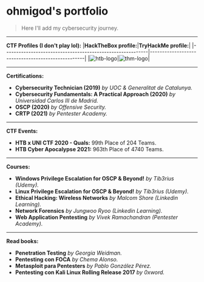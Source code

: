 # ohmigod's portfolio

>Here I'll add my cybersecurity journey.
_____

**CTF Profiles (I don't play lol):**
|**HackTheBox profile:**|**TryHackMe profile:**|
|-----------------------------------------------------------|---------------------------------------------------|
|![htb-logo](http://www.hackthebox.eu/badge/image/86046.jpg)|![thm-logo](https://i.ibb.co/pJr2hXL/ohmigod-1.png)|
_____

**Certifications:**

* **Cybersecurity Technician (2019)** _by UOC & Generalitat de Catalunya._
* **Cybersecurity Fundamentals: A Practical Approach (2020)** _by Universidad Carlos III de Madrid._
* **OSCP (2020)** _by Offensive Security._
* **CRTP (2021)** _by Pentester Academy._

_____

**CTF Events:**

* **HTB x UNI CTF 2020 - Quals:** 99th Place of 204 Teams.
* **HTB Cyber Apocalypse 2021:** 963th Place of 4740 Teams.  

_____

**Courses:**

* **Windows Privilege Escalation for OSCP & Beyond!** _by Tib3rius (Udemy)._
* **Linux Privilege Escalation for OSCP & Beyond!** _by Tib3rius (Udemy)._
* **Ethical Hacking: Wireless Networks** _by Malcom Shore (Linkedin Learning)._
* **Network Forensics** _by Jungwoo Ryoo (Linkedin Learning)._
* **Web Application Pentesting** _by Vivek Ramachandran (Pentester Academy)._

_____

**Read books:**
* **Penetration Testing** _by Georgia Weidman._
* **Pentesting con FOCA** _by Chema Alonso._
* **Metasploit para Pentesters** _by Pablo González Pérez._
* **Pentesting con Kali Linux Rolling Release 2017** _by 0xword._

